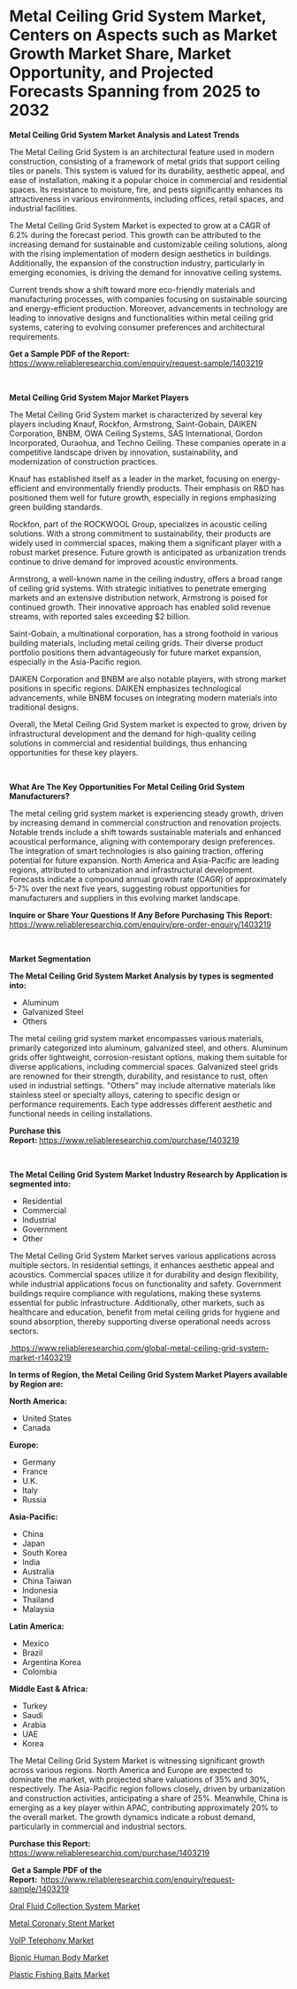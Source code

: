<p><h1>Metal Ceiling Grid System Market, Centers on Aspects such as Market Growth Market Share, Market Opportunity, and Projected Forecasts Spanning from 2025 to 2032</h1></p><p><strong>Metal Ceiling Grid System Market Analysis and Latest Trends</strong></p>
<p><p>The Metal Ceiling Grid System is an architectural feature used in modern construction, consisting of a framework of metal grids that support ceiling tiles or panels. This system is valued for its durability, aesthetic appeal, and ease of installation, making it a popular choice in commercial and residential spaces. Its resistance to moisture, fire, and pests significantly enhances its attractiveness in various environments, including offices, retail spaces, and industrial facilities.</p><p>The Metal Ceiling Grid System Market is expected to grow at a CAGR of 6.2% during the forecast period. This growth can be attributed to the increasing demand for sustainable and customizable ceiling solutions, along with the rising implementation of modern design aesthetics in buildings. Additionally, the expansion of the construction industry, particularly in emerging economies, is driving the demand for innovative ceiling systems. </p><p>Current trends show a shift toward more eco-friendly materials and manufacturing processes, with companies focusing on sustainable sourcing and energy-efficient production. Moreover, advancements in technology are leading to innovative designs and functionalities within metal ceiling grid systems, catering to evolving consumer preferences and architectural requirements.</p></p>
<p><strong>Get a Sample PDF of the Report:&nbsp;</strong> <a href="https://www.reliableresearchiq.com/enquiry/request-sample/1403219?utm_campaign=1870&utm_medium=2&utm_source=Github&utm_content=ia&utm_term=28032025&utm_id=metal-ceiling-grid-system">https://www.reliableresearchiq.com/enquiry/request-sample/1403219</a></p>
<p>&nbsp;</p>
<p><strong>Metal Ceiling Grid System Major Market Players</strong></p>
<p><p>The Metal Ceiling Grid System market is characterized by several key players including Knauf, Rockfon, Armstrong, Saint-Gobain, DAIKEN Corporation, BNBM, OWA Ceiling Systems, SAS International, Gordon Incorporated, Ouraohua, and Techno Ceiling. These companies operate in a competitive landscape driven by innovation, sustainability, and modernization of construction practices.</p><p>Knauf has established itself as a leader in the market, focusing on energy-efficient and environmentally friendly products. Their emphasis on R&D has positioned them well for future growth, especially in regions emphasizing green building standards.</p><p>Rockfon, part of the ROCKWOOL Group, specializes in acoustic ceiling solutions. With a strong commitment to sustainability, their products are widely used in commercial spaces, making them a significant player with a robust market presence. Future growth is anticipated as urbanization trends continue to drive demand for improved acoustic environments.</p><p>Armstrong, a well-known name in the ceiling industry, offers a broad range of ceiling grid systems. With strategic initiatives to penetrate emerging markets and an extensive distribution network, Armstrong is poised for continued growth. Their innovative approach has enabled solid revenue streams, with reported sales exceeding $2 billion.</p><p>Saint-Gobain, a multinational corporation, has a strong foothold in various building materials, including metal ceiling grids. Their diverse product portfolio positions them advantageously for future market expansion, especially in the Asia-Pacific region.</p><p>DAIKEN Corporation and BNBM are also notable players, with strong market positions in specific regions. DAIKEN emphasizes technological advancements, while BNBM focuses on integrating modern materials into traditional designs.</p><p>Overall, the Metal Ceiling Grid System market is expected to grow, driven by infrastructural development and the demand for high-quality ceiling solutions in commercial and residential buildings, thus enhancing opportunities for these key players.</p></p>
<p>&nbsp;</p>
<p><strong>What Are The Key Opportunities For Metal Ceiling Grid System Manufacturers?</strong></p>
<p><p>The metal ceiling grid system market is experiencing steady growth, driven by increasing demand in commercial construction and renovation projects. Notable trends include a shift towards sustainable materials and enhanced acoustical performance, aligning with contemporary design preferences. The integration of smart technologies is also gaining traction, offering potential for future expansion. North America and Asia-Pacific are leading regions, attributed to urbanization and infrastructural development. Forecasts indicate a compound annual growth rate (CAGR) of approximately 5-7% over the next five years, suggesting robust opportunities for manufacturers and suppliers in this evolving market landscape.</p></p>
<p><strong>Inquire or Share Your Questions If Any Before Purchasing This Report:</strong> <a href="https://www.reliableresearchiq.com/enquiry/pre-order-enquiry/1403219?utm_campaign=1870&utm_medium=2&utm_source=Github&utm_content=ia&utm_term=28032025&utm_id=metal-ceiling-grid-system">https://www.reliableresearchiq.com/enquiry/pre-order-enquiry/1403219</a></p>
<p>&nbsp;</p>
<p><strong>Market Segmentation</strong></p>
<p><strong>The Metal Ceiling Grid System Market Analysis by types is segmented into:</strong></p>
<p><ul><li>Aluminum</li><li>Galvanized Steel</li><li>Others</li></ul></p>
<p><p>The metal ceiling grid system market encompasses various materials, primarily categorized into aluminum, galvanized steel, and others. Aluminum grids offer lightweight, corrosion-resistant options, making them suitable for diverse applications, including commercial spaces. Galvanized steel grids are renowned for their strength, durability, and resistance to rust, often used in industrial settings. "Others" may include alternative materials like stainless steel or specialty alloys, catering to specific design or performance requirements. Each type addresses different aesthetic and functional needs in ceiling installations.</p></p>
<p><strong>Purchase this Report:&nbsp;</strong><a href="https://www.reliableresearchiq.com/purchase/1403219?utm_campaign=1870&utm_medium=2&utm_source=Github&utm_content=ia&utm_term=28032025&utm_id=metal-ceiling-grid-system">https://www.reliableresearchiq.com/purchase/1403219</a></p>
<p>&nbsp;</p>
<p><strong>The Metal Ceiling Grid System Market Industry Research by Application is segmented into:</strong></p>
<p><ul><li>Residential</li><li>Commercial</li><li>Industrial</li><li>Government</li><li>Other</li></ul></p>
<p><p>The Metal Ceiling Grid System Market serves various applications across multiple sectors. In residential settings, it enhances aesthetic appeal and acoustics. Commercial spaces utilize it for durability and design flexibility, while industrial applications focus on functionality and safety. Government buildings require compliance with regulations, making these systems essential for public infrastructure. Additionally, other markets, such as healthcare and education, benefit from metal ceiling grids for hygiene and sound absorption, thereby supporting diverse operational needs across sectors.</p></p>
<p><a href="https://www.reliableresearchiq.com/global-metal-ceiling-grid-system-market-r1403219?utm_campaign=1870&utm_medium=2&utm_source=Github&utm_content=ia&utm_term=28032025&utm_id=metal-ceiling-grid-system">&nbsp;https://www.reliableresearchiq.com/global-metal-ceiling-grid-system-market-r1403219</a></p>
<p><strong>In terms of Region, the Metal Ceiling Grid System Market Players available by Region are:</strong></p>
<p>
    <p> <strong> North America: </strong>
        <ul>
            <li>United States</li>
            <li>Canada</li>
        </ul>
        </p> 
    <p> <strong> Europe: </strong>
        <ul>
            <li>Germany</li>
            <li>France</li>
            <li>U.K.</li>
            <li>Italy</li>
            <li>Russia</li>
        </ul>
        </p> 
    <p> <strong> Asia-Pacific: </strong>
        <ul>
            <li>China</li>
            <li>Japan</li>
            <li>South Korea</li>
            <li>India</li>
            <li>Australia</li>
            <li>China Taiwan</li>
            <li>Indonesia</li>
            <li>Thailand</li>
            <li>Malaysia</li>
        </ul>
        </p> 
    <p> <strong> Latin America: </strong>
        <ul>
            <li>Mexico</li>
            <li>Brazil</li>
            <li>Argentina Korea</li>
            <li>Colombia</li>
        </ul>
        </p> 
    <p> <strong> Middle East & Africa: </strong>
        <ul>
            <li>Turkey</li>
            <li>Saudi</li>
            <li>Arabia</li>
            <li>UAE</li>
            <li>Korea</li>
        </ul>
    </p>
    </p>
<p><p>The Metal Ceiling Grid System Market is witnessing significant growth across various regions. North America and Europe are expected to dominate the market, with projected share valuations of 35% and 30%, respectively. The Asia-Pacific region follows closely, driven by urbanization and construction activities, anticipating a share of 25%. Meanwhile, China is emerging as a key player within APAC, contributing approximately 20% to the overall market. The growth dynamics indicate a robust demand, particularly in commercial and industrial sectors.</p></p>
<p><strong>Purchase this Report: </strong><a href="https://www.reliableresearchiq.com/purchase/1403219?utm_campaign=1870&utm_medium=2&utm_source=Github&utm_content=ia&utm_term=28032025&utm_id=metal-ceiling-grid-system">https://www.reliableresearchiq.com/purchase/1403219</a></p>
<p>&nbsp;<strong>Get a Sample PDF of the Report:&nbsp;&nbsp;</strong><a href="https://www.reliableresearchiq.com/enquiry/request-sample/1403219?utm_campaign=1870&utm_medium=2&utm_source=Github&utm_content=ia&utm_term=28032025&utm_id=metal-ceiling-grid-system">https://www.reliableresearchiq.com/enquiry/request-sample/1403219</a></p>
<p><strong></strong></p>
<p><p><a href="https://github.com/yuukoleuda/Market-Research-Report-List-1/blob/main/oral-fluid-collection-system-market.md?utm_campaign=1870&utm_medium=2&utm_source=Github&utm_content=ia&utm_term=28032025&utm_id=metal-ceiling-grid-system">Oral Fluid Collection System Market</a></p><p><a href="https://github.com/saguegrody74/Market-Research-Report-List-1/blob/main/metal-coronary-stent-market.md?utm_campaign=1870&utm_medium=2&utm_source=Github&utm_content=ia&utm_term=28032025&utm_id=metal-ceiling-grid-system">Metal Coronary Stent Market</a></p><p><a href="https://github.com/marteyfito9/Market-Research-Report-List-1/blob/main/voip-telephony-market.md?utm_campaign=1870&utm_medium=2&utm_source=Github&utm_content=ia&utm_term=28032025&utm_id=metal-ceiling-grid-system">VoIP Telephony Market</a></p><p><a href="https://github.com/denighoylen1/Market-Research-Report-List-1/blob/main/bionic-human-body-market.md?utm_campaign=1870&utm_medium=2&utm_source=Github&utm_content=ia&utm_term=28032025&utm_id=metal-ceiling-grid-system">Bionic Human Body Market</a></p><p><a href="https://github.com/tornapruttuz/Market-Research-Report-List-1/blob/main/plastic-fishing-baits-market.md?utm_campaign=1870&utm_medium=2&utm_source=Github&utm_content=ia&utm_term=28032025&utm_id=metal-ceiling-grid-system">Plastic Fishing Baits Market</a></p></p>